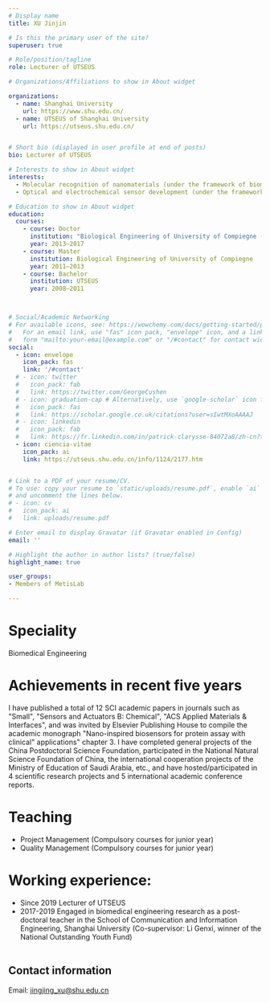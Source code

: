 ```yaml
---
# Display name
title: XU Jinjin

# Is this the primary user of the site?
superuser: true

# Role/position/tagline
role: Lecturer of UTSEUS

# Organizations/Affiliations to show in About widget

organizations:
  - name: Shanghai University
    url: https://www.shu.edu.cn/
  - name: UTSEUS of Shanghai University
    url: https://utseus.shu.edu.cn/ 


# Short bio (displayed in user profile at end of posts)
bio: Lecturer of UTSEUS

# Interests to show in About widget
interests:
  - Molecular recognition of nanomaterials (under the framework of biomedical engineering)
  - Optical and electrochemical sensor development (under the framework of biomedical engineering)

# Education to show in About widget
education:
  courses:
    - course: Doctor
      institution: "Biological Engineering of University of Compiegne (Tutor: Dr. HAUPT Karsten, Fellow of lnstitut of France)"
      year: 2013–2017
    - course: Master
      institution: Biological Engineering of University of Compiegne
      year: 2011–2013
    - course: Bachelor
      institution: UTSEUS
      year: 2008–2011



# Social/Academic Networking
# For available icons, see: https://wowchemy.com/docs/getting-started/page-builder/#icons
#   For an email link, use "fas" icon pack, "envelope" icon, and a link in the
#   form "mailto:your-email@example.com" or "/#contact" for contact widget.
social:
  - icon: envelope
    icon_pack: fas
    link: '/#contact'
  # - icon: twitter
  #   icon_pack: fab
  #   link: https://twitter.com/GeorgeCushen
  # - icon: graduation-cap # Alternatively, use `google-scholar` icon from `ai` icon pack
  #   icon_pack: fas
  #   link: https://scholar.google.co.uk/citations?user=sIwtMXoAAAAJ
  # - icon: linkedin
  #   icon_pack: fab
  #   link: https://fr.linkedin.com/in/patrick-clarysse-84072a8/zh-cn?trk=people-guest_people_search-card
  - icon: ciencia-vitae
    icon_pack: ai
    link: https://utseus.shu.edu.cn/info/1124/2177.htm


# Link to a PDF of your resume/CV.
# To use: copy your resume to `static/uploads/resume.pdf`, enable `ai` icons in `params.toml`,
# and uncomment the lines below.
# - icon: cv
#   icon_pack: ai
#   link: uploads/resume.pdf

# Enter email to display Gravatar (if Gravatar enabled in Config)
email: ''

# Highlight the author in author lists? (true/false)
highlight_name: true

user_groups:
- Members of MetisLab

---
```


# Speciality
Biomedical Engineering

# Achievements in recent five years

I have published a total of 12 SCI academic papers in journals such as "Small", "Sensors and Actuators B: Chemical", "ACS Applied Materials & Interfaces", and was invited by Elsevier Publishing House to compile the academic monograph "Nano-inspired biosensors for protein assay with clinical" applications" chapter 3. I have completed general projects of the China Postdoctoral Science Foundation, participated in the National Natural Science Foundation of China, the international cooperation projects of the Ministry of Education of Saudi Arabia, etc., and have hosted/participated in 4 scientific research projects and 5 international academic conference reports.

# Teaching
 
- Project Management (Compulsory courses for junior year) 
- Quality Management (Compulsory courses for junior year)  

# Working experience:
- Since 2019   Lecturer of UTSEUS
- 2017-2019    Engaged in biomedical engineering research as a post-doctoral teacher in the School of Communication and Information Engineering, Shanghai University (Co-supervisor: Li Genxi, winner of the National Outstanding Youth Fund)<br><br>

## Contact information

Email: jingjing_xu@shu.edu.cn
